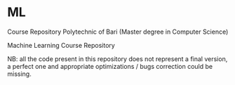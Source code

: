 # ML

Course Repository Polytechnic of Bari (Master degree in Computer Science)

Machine Learning Course Repository

NB: all the code present in this repository does not represent a final version, a perfect one 
and appropriate optimizations / bugs correction could be missing.
